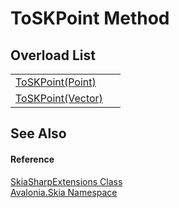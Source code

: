# ToSKPoint Method


## Overload List
<table>
<tr>
<td><a href="M_Avalonia_Skia_SkiaSharpExtensions_ToSKPoint">ToSKPoint(Point)</a></td>
<td> </td>
</tr>
<tr>
<td><a href="M_Avalonia_Skia_SkiaSharpExtensions_ToSKPoint_1">ToSKPoint(Vector)</a></td>
<td> </td>
</tr>
</table>

## See Also


#### Reference
<a href="T_Avalonia_Skia_SkiaSharpExtensions">SkiaSharpExtensions Class</a>  
<a href="N_Avalonia_Skia">Avalonia.Skia Namespace</a>  
